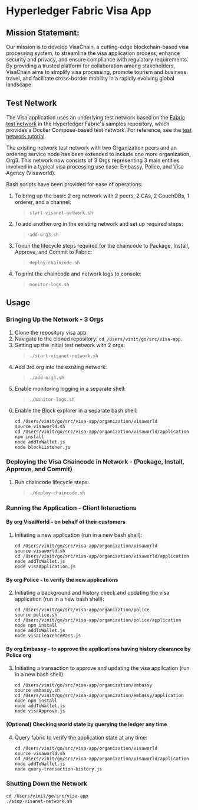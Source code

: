 [//]: # (SPDX-License-Identifier: CC-BY-4.0)

# Hyperledger Fabric Visa App

## Mission Statement:
Our mission is to develop VisaChain, a cutting-edge blockchain-based visa processing system, to streamline the visa application process, enhance security and privacy, and ensure compliance with regulatory requirements. By providing a trusted platform for collaboration among stakeholders, VisaChain aims to simplify visa processing, promote tourism and business travel, and facilitate cross-border mobility in a rapidly evolving global landscape.

## Test Network

The Visa application uses an underlying test network based on the [Fabric test network](test-network) in the Hyperledger Fabric's samples repository, which provides a Docker Compose-based test network. For reference, see the [test network tutorial](https://hyperledger-fabric.readthedocs.io/en/latest/test_network.html).

The existing network test network with two Organization peers and an ordering service node has been extended to include one more organization, Org3. This network now consists of 3 Orgs representing 3 main entities involved in a typical visa processing use case: Embassy, Police, and Visa Agency (Visaworld).

Bash scripts have been provided for ease of operations:
1. To bring up the basic 2 org network with 2 peers, 2 CAs, 2 CouchDBs, 1 orderer, and a channel:
    > `start-visanet-network.sh`
2. To add another org in the existing network and set up required steps:
    > `add-org3.sh`
3. To run the lifecycle steps required for the chaincode to Package, Install, Approve, and Commit to Fabric:
    > `deploy-chaincode.sh`
4. To print the chaincode and network logs to console:
    > `monitor-logs.sh`

## Usage

### Bringing Up the Network - 3 Orgs

1. Clone the repository visa app.
2. Navigate to the cloned repository: `cd /Users/vinit/go/src/visa-app`.
3. Setting up the initial test network with 2 orgs:
    > `./start-visanet-network.sh`
4. Add 3rd org into the existing network:
    > `./add-org3.sh`
5. Enable monitoring logging in a separate shell:
    > `./monitor-logs.sh`
6. Enable the Block explorer in a separate bash shell:
    ```
    cd /Users/vinit/go/src/visa-app/organization/visaworld
    source visaworld.sh
    cd /Users/vinit/go/src/visa-app/organization/visaworld/application
    npm install
    node addToWallet.js
    node blockListener.js
    ```

### Deploying the Visa Chaincode in Network - (Package, Install, Approve, and Commit)

1. Run chaincode lifecycle steps:
    > `./deploy-chaincode.sh`

### Running the Application - Client Interactions

#### By org VisaWorld - on behalf of their customers
1. Initiating a new application (run in a new bash shell):
    ```
    cd /Users/vinit/go/src/visa-app/organization/visaworld
    source visaworld.sh
    cd /Users/vinit/go/src/visa-app/organization/visaworld/application
    node addToWallet.js
    node visaApplication.js
    ```

#### By org Police - to verify the new applications
2. Initiating a background and history check and updating the visa application (run in a new bash shell):
    ```
    cd /Users/vinit/go/src/visa-app/organization/police
    source police.sh
    cd /Users/vinit/go/src/visa-app/organization/police/application
    node npm install
    node addToWallet.js
    node visaClearencePass.js
    ```

#### By org Embassy - to approve the applications having history clearance by Police org
3. Initiating a transaction to approve and updating the visa application (run in a new bash shell):
    ```
    cd /Users/vinit/go/src/visa-app/organization/embassy
    source embassy.sh
    cd /Users/vinit/go/src/visa-app/organization/embassy/application
    node npm install
    node addToWallet.js
    node visaApprove.js
    ```

#### (Optional) Checking world state by querying the ledger any time
4. Query fabric to verify the application state at any time:
    ```
    cd /Users/vinit/go/src/visa-app/organization/visaworld
    source visaworld.sh
    cd /Users/vinit/go/src/visa-app/organization/visaworld/application
    node addToWallet.js
    node query-transaction-history.js
    ```

### Shutting Down the Network
```
cd /Users/vinit/go/src/visa-app
./stop-visanet-network.sh
```
